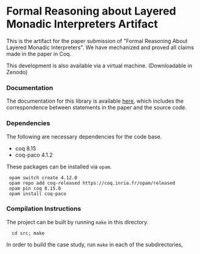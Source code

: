 # Formal Reasoning about Layered Monadic Interpreters Artifact

This is the artifact for the paper submission of "Formal Reasoning About Layered Monadic Interpreters".
We have mechanized and proved all claims made in the paper in Coq.

This development is also available via a virtual machine. (Downloadable in Zenodo)

### Documentation

The documentation for this library is available [here](http://euisuny.github.io/icfp22-layered-monadic-interpreters/), which includes the correspondence between statements in the paper and the source code.

### Dependencies

The following are necessary dependencies for the code base.

- coq 8.15
- coq-paco 4.1.2

These packages can be installed via `opam`.

```
 opam switch create 4.12.0
 opam repo add coq-released https://coq.inria.fr/opam/released
 opam pin coq 8.15.0
 opam install coq-paco
```

### Compilation Instructions

The project can be built by running `make` in this directory.
```
  cd src; make
```
In order to build the case study, run `make` in each of the subdirectories, 

